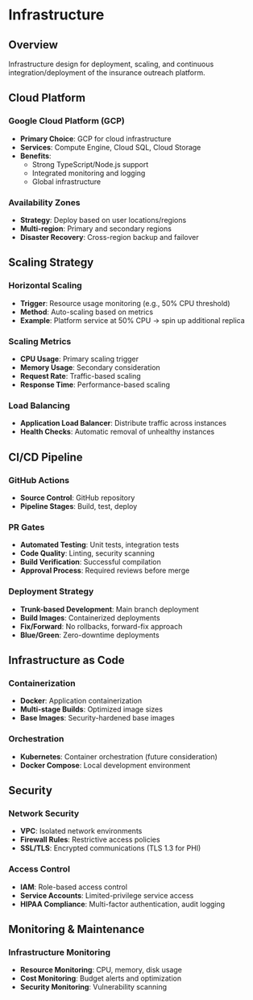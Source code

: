 # Infrastructure

## Overview

Infrastructure design for deployment, scaling, and continuous integration/deployment of the insurance outreach platform.

## Cloud Platform

### Google Cloud Platform (GCP)

- **Primary Choice**: GCP for cloud infrastructure
- **Services**: Compute Engine, Cloud SQL, Cloud Storage
- **Benefits**:
  - Strong TypeScript/Node.js support
  - Integrated monitoring and logging
  - Global infrastructure

### Availability Zones

- **Strategy**: Deploy based on user locations/regions
- **Multi-region**: Primary and secondary regions
- **Disaster Recovery**: Cross-region backup and failover

## Scaling Strategy

### Horizontal Scaling

- **Trigger**: Resource usage monitoring (e.g., 50% CPU threshold)
- **Method**: Auto-scaling based on metrics
- **Example**: Platform service at 50% CPU → spin up additional replica

### Scaling Metrics

- **CPU Usage**: Primary scaling trigger
- **Memory Usage**: Secondary consideration
- **Request Rate**: Traffic-based scaling
- **Response Time**: Performance-based scaling

### Load Balancing

- **Application Load Balancer**: Distribute traffic across instances
- **Health Checks**: Automatic removal of unhealthy instances

## CI/CD Pipeline

### GitHub Actions

- **Source Control**: GitHub repository
- **Pipeline Stages**: Build, test, deploy

### PR Gates

- **Automated Testing**: Unit tests, integration tests
- **Code Quality**: Linting, security scanning
- **Build Verification**: Successful compilation
- **Approval Process**: Required reviews before merge

### Deployment Strategy

- **Trunk-based Development**: Main branch deployment
- **Build Images**: Containerized deployments
- **Fix/Forward**: No rollbacks, forward-fix approach
- **Blue/Green**: Zero-downtime deployments

## Infrastructure as Code

### Containerization

- **Docker**: Application containerization
- **Multi-stage Builds**: Optimized image sizes
- **Base Images**: Security-hardened base images

### Orchestration

- **Kubernetes**: Container orchestration (future consideration)
- **Docker Compose**: Local development environment

## Security

### Network Security

- **VPC**: Isolated network environments
- **Firewall Rules**: Restrictive access policies
- **SSL/TLS**: Encrypted communications (TLS 1.3 for PHI)

### Access Control

- **IAM**: Role-based access control
- **Service Accounts**: Limited-privilege service access
- **HIPAA Compliance**: Multi-factor authentication, audit logging

## Monitoring & Maintenance

### Infrastructure Monitoring

- **Resource Monitoring**: CPU, memory, disk usage
- **Cost Monitoring**: Budget alerts and optimization
- **Security Monitoring**: Vulnerability scanning
